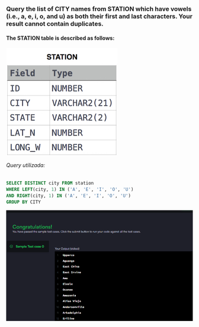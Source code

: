 ### Query the list of CITY names from STATION which have vowels (i.e., a, e, i, o, and u) as both their first and last characters. Your result cannot contain duplicates.

#### The STATION table is described as follows:

![alt text](table.png)

_Query utilizada:_

```sql

SELECT DISTINCT city FROM station
WHERE LEFT(city, 1) IN ('A', 'E', 'I', 'O', 'U')
AND RIGHT(city, 1) IN ('A', 'E', 'I', 'O', 'U')
GROUP BY CITY
```

![alt text](image.png)
